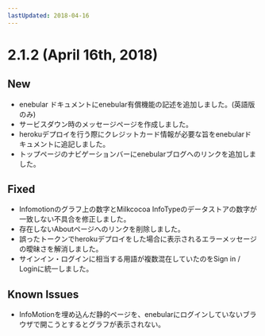 ```yaml
---
lastUpdated: 2018-04-16
---
```


# 2.1.2 (April 16th, 2018)

## New

- enebular ドキュメントにenebular有償機能の記述を追加しました。(英語版のみ)
- サービスダウン時のメッセージページを作成しました。
- herokuデプロイを行う際にクレジットカード情報が必要な旨をenebularドキュメントに追記しました。
- トップページのナビゲーションバーにenebularブログへのリンクを追加しました。

## Fixed

- Infomotionのグラフ上の数字とMilkcocoa InfoTypeのデータストアの数字が一致しない不具合を修正しました。
- 存在しないAboutページへのリンクを削除しました。
- 誤ったトークンでherokuデプロイをした場合に表示されるエラーメッセージの曖昧さを解消しました。
- サインイン・ログインに相当する用語が複数混在していたのをSign in / Loginに統一しました。

## Known Issues

- InfoMotionを埋め込んだ静的ページを、enebularにログインしていないブラウザで開こうとするとグラフが表示されない。
